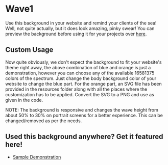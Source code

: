 # Wave1
Use this background in your website and remind your clients of the sea! Well, not quite actually, but it does look amazing, pinky swear! You can preview the background before using it for your projects over [here](background.html).

## Custom Usage
Now quite obviously, we don't expect the background to fit your website's theme right away, the above combination of blue and orange is just a demonstration, however you can choose any of the available 16581375 colors of the spectrum. Just change the body background color of your website to change the blue part. For the orange part, an SVG file has been provided in the resources folder along with all the places where the customization has to be applied. Convert the SVG to a PNG and use as given in the code.

NOTE: The background is responsive and changes the wave height from about 50% to 30% on portrait screens for a better experience. This can be changed/removed as per the needs.

## Used this background anywhere? Get it featured here!
* [Sample Demonstration](background.html)
